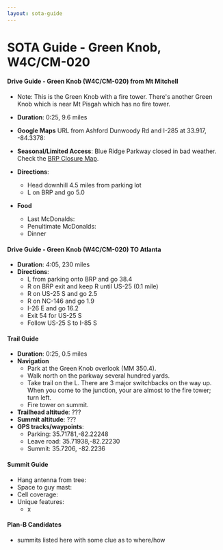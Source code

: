 ```yaml
---
layout: sota-guide
---
```

# SOTA Guide - Green Knob, W4C/CM-020

#### Drive Guide - Green Knob (W4C/CM-020) from Mt Mitchell

* Note: This is the Green Knob with a fire tower.  There's another Green Knob which is near Mt Pisgah which has no fire tower.

* **Duration**: 0:25, 9.6 miles
* **Google Maps** URL from Ashford Dunwoody Rd and I-285 at 33.917, -84.3378: 
* **Seasonal/Limited Access**: Blue Ridge Parkway closed in bad weather. Check the [BRP Closure Map](http://www.nps.gov/maps/blri/road-closures/).
* **Directions**:
    * Head downhill 4.5 miles from parking lot
    * L on BRP and go 5.0
* **Food**
    * Last McDonalds: 
    * Penultimate McDonalds: 
    * Dinner

#### Drive Guide - Green Knob (W4C/CM-020) TO Atlanta

* **Duration**: 4:05, 230 miles
* **Directions**:
    * L from parking onto BRP and go 38.4
    * R on BRP exit and keep R until US-25 (0.1 mile)
    * R on US-25 S and go 2.5
    * R on NC-146 and go 1.9
    * I-26 E and go 16.2
    * Exit 54 for US-25 S
    * Follow US-25 S to I-85 S

#### Trail Guide

* **Duration**: 0:25, 0.5 miles
* **Navigation**
    * Park at the Green Knob overlook (MM 350.4).
    * Walk north on the parkway several hundred yards.
    * Take trail on the L. There are 3 major switchbacks on the way up.  When you come to the junction, your are almost to the fire tower; turn left.
    * Fire tower on summit.
* **Trailhead altitude**: ???
* **Summit altitude**: ???
* **GPS tracks/waypoints**:
    * Parking: 35.71781,-82.22248
    * Leave road: 35.71938,-82.22230
    * Summit: 35.7206, -82.2236

#### Summit Guide

* Hang antenna from tree:
* Space to guy mast:
* Cell coverage:
* Unique features:
    * x

#### Plan-B Candidates

* summits listed here with some clue as to where/how
